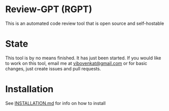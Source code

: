 # Review-GPT (RGPT)

This is an automated code review tool that is open source and self-hostable

# State

This tool is by no means finished. It has just been started. If you would like to work on this tool, email me at <vibovenkat@gmail.com> or for basic changes, just create issues and pull requests.

# Installation 

See [INSTALLATION.md](/INSTALLATION.md) for info on how to install


